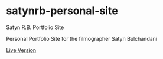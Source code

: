 # satynrb-personal-site
Satyn R.B. Portfolio Site

Personal Portfolio Site for the filmographer Satyn Bulchandani

[Live Version](http://satynrb.netlify.app/)

